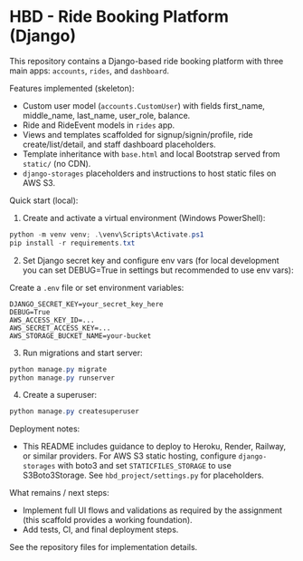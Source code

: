 # HBD - Ride Booking Platform (Django)

This repository contains a Django-based ride booking platform with three main apps: `accounts`, `rides`, and `dashboard`.

Features implemented (skeleton):
- Custom user model (`accounts.CustomUser`) with fields first_name, middle_name, last_name, user_role, balance.
- Ride and RideEvent models in `rides` app.
- Views and templates scaffolded for signup/signin/profile, ride create/list/detail, and staff dashboard placeholders.
- Template inheritance with `base.html` and local Bootstrap served from `static/` (no CDN).
- `django-storages` placeholders and instructions to host static files on AWS S3.

Quick start (local):

1. Create and activate a virtual environment (Windows PowerShell):

```powershell
python -m venv venv; .\venv\Scripts\Activate.ps1
pip install -r requirements.txt
```

2. Set Django secret key and configure env vars (for local development you can set DEBUG=True in settings but recommended to use env vars):

Create a `.env` file or set environment variables:

```
DJANGO_SECRET_KEY=your_secret_key_here
DEBUG=True
AWS_ACCESS_KEY_ID=...
AWS_SECRET_ACCESS_KEY=...
AWS_STORAGE_BUCKET_NAME=your-bucket
```

3. Run migrations and start server:

```powershell
python manage.py migrate
python manage.py runserver
```

4. Create a superuser:

```powershell
python manage.py createsuperuser
```

Deployment notes:
- This README includes guidance to deploy to Heroku, Render, Railway, or similar providers. For AWS S3 static hosting, configure `django-storages` with boto3 and set `STATICFILES_STORAGE` to use S3Boto3Storage. See `hbd_project/settings.py` for placeholders.

What remains / next steps:
- Implement full UI flows and validations as required by the assignment (this scaffold provides a working foundation).
- Add tests, CI, and final deployment steps.

See the repository files for implementation details.
